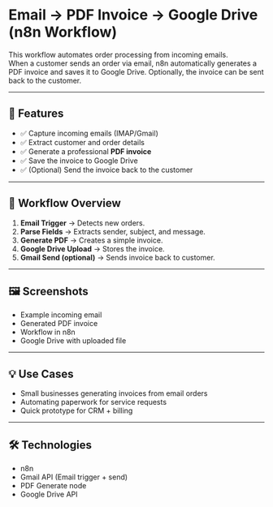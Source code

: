 # Email → PDF Invoice → Google Drive (n8n Workflow)

This workflow automates order processing from incoming emails.  
When a customer sends an order via email, n8n automatically generates a PDF invoice and saves it to Google Drive. Optionally, the invoice can be sent back to the customer.

---

## 🚀 Features
- ✅ Capture incoming emails (IMAP/Gmail)  
- ✅ Extract customer and order details  
- ✅ Generate a professional **PDF invoice**  
- ✅ Save the invoice to Google Drive  
- ✅ (Optional) Send the invoice back to the customer  

---

## 📂 Workflow Overview
1. **Email Trigger** → Detects new orders.  
2. **Parse Fields** → Extracts sender, subject, and message.  
3. **Generate PDF** → Creates a simple invoice.  
4. **Google Drive Upload** → Stores the invoice.  
5. **Gmail Send (optional)** → Sends invoice back to customer.  

---

## 🖼️ Screenshots
- Example incoming email  
- Generated PDF invoice  
- Workflow in n8n  
- Google Drive with uploaded file  

---

## 💡 Use Cases
- Small businesses generating invoices from email orders  
- Automating paperwork for service requests  
- Quick prototype for CRM + billing  

---

## 🛠️ Technologies
- n8n  
- Gmail API (Email trigger + send)  
- PDF Generate node  
- Google Drive API  
